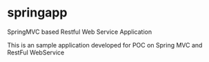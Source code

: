 springapp
=========

SpringMVC based Restful Web Service Application

This is an sample application developed for POC on Spring MVC and RestFul WebService
